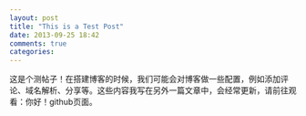```yaml
---
layout: post
title: "This is a Test Post"
date: 2013-09-25 18:42
comments: true
categories: 
---
```

这是个测帖子！在搭建博客的时候，我们可能会对博客做一些配置，例如添加评论、域名解析、分享等。这些内容我写在另外一篇文章中，会经常更新，请前往观看：你好！github页面。
